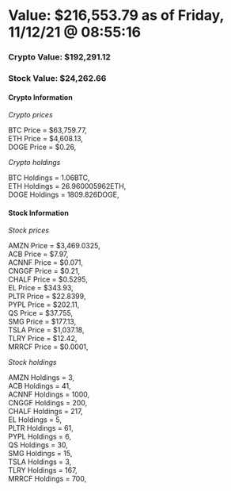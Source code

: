 # Value: $216,553.79 as of Friday, 11/12/21 @ 08:55:16 

### Crypto Value: $192,291.12

### Stock Value: $24,262.66

#### Crypto Information 
*Crypto prices* 

BTC Price = $63,759.77,  
ETH Price = $4,608.13,  
DOGE Price = $0.26,  


*Crypto holdings* 

BTC Holdings = 1.06BTC,  
ETH Holdings = 26.960005962ETH,  
DOGE Holdings = 1809.826DOGE,  


#### Stock Information 

*Stock prices* 

AMZN Price = $3,469.0325,  
ACB Price = $7.97,  
ACNNF Price = $0.071,  
CNGGF Price = $0.21,  
CHALF Price = $0.5295,  
EL Price = $343.93,  
PLTR Price = $22.8399,  
PYPL Price = $202.11,  
QS Price = $37.755,  
SMG Price = $177.13,  
TSLA Price = $1,037.18,  
TLRY Price = $12.42,  
MRRCF Price = $0.0001,  


*Stock holdings* 

AMZN Holdings = 3,  
ACB Holdings = 41,  
ACNNF Holdings = 1000,  
CNGGF Holdings = 200,  
CHALF Holdings = 217,  
EL Holdings = 5,  
PLTR Holdings = 61,  
PYPL Holdings = 6,  
QS Holdings = 30,  
SMG Holdings = 15,  
TSLA Holdings = 3,  
TLRY Holdings = 167,  
MRRCF Holdings = 700,  


